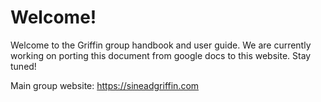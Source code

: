 # Welcome!

Welcome to the Griffin group handbook and user guide. We are currently working on porting this document from google docs to this website. Stay tuned!

Main group website: <https://sineadgriffin.com>
